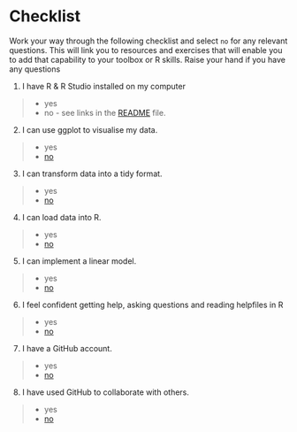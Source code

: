 
# Checklist 
Work your way through the following checklist and select `no` for any relevant questions. This will link you to resources and exercises that will enable you to add that capability to your toolbox or R skills. Raise your hand if you have any questions
1. I have R & R Studio installed on my computer 
 > * yes
 > * no - see links in the [README](https://github.com/jesse-jesse/r_intro/blob/master/README.md) file. 
2. I can use ggplot to visualise my data.   
 > * yes   
 > * [no]() 
3. I can transform data into a tidy format.      
 > * yes   
 > * [no]()   
4. I can load data into R.      
 > * yes   
 > * [no]()   
5. I can implement a linear model.   
 > * yes   
 > * [no]()   
6. I feel confident getting help, asking questions and reading helpfiles in R
 > * yes   
 > * [no]()  
7. I have a GitHub account.   
 > * yes   
 > * [no]()   
8. I have used GitHub to collaborate with others.  
 > * yes   
 > * [no]()   


